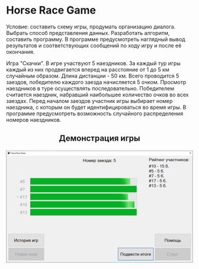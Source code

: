 # Horse Race Game
Условие: составить схему игры, продумать организацию диалога. Выбрать способ представления данных. Разработать алгоритм, составить программу. В программе предусмотреть наглядный вывод результатов и соответствующих сообщений по ходу игру и после её окончания.

Игра "Скачки". В игре участвуют 5 наездников. За каждый тур игры каждый из них продвигается вперед на расстояние от 1 до 5 км случайным образом. Длина дистанции - 50 км. Всего проводится 5 заездов, победителю каждого заезда начисляется 5 очком. Просмотр наездников в туре осуществлять последовательно. Победителем считается наездник, набравший наибольшее количество очков во всех заездах. Перед началом заездов участник игры выбирает номер наездника, с которым он будет идентифицироваться во время игры. В программе предусмотреть возможность случайного распределения номеров наездников.


## <p align="center"> Демонстрация игры </p>
![screenshot](https://github.com/Emmanuel925/HorseRaceGame/blob/master/screenshot.png)
